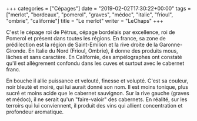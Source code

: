 +++
categories = ["Cépages"]
date = "2019-02-02T17:30:22+00:00"
tags = ["merlot", "bordeaux", "pomerol", "graves", "médoc", "italie", "frioul", "ombrie", "californie"]
title = "Le merlot"
writer = "LeChaps"
+++

C'est le cépage roi de Pétrus, cépage bordelais par excellence, roi de Pomerol et présent dans toutes les régions. En france, sa zone de prédilection est la région de Saint-Emilion et la rive droite de la Garonne-Gironde. En Italie du Nord (Frioul, Ombrie), il donne des produits mous, lâches et sans caractère. En Californie, des ampélographes ont constaté qu'il est allègrement confondu dans les cuves et surtout avec le cabernet franc.  

En bouche il allie puissance et velouté, finesse et volupté. C'est sa couleur, noir bleuté et moiré, qui lui aurait donné son nom. Il est moins tonique, plus sucré et moins acide que le cabernet sauvignon. Sur la rive gauche (graves et médoc), il ne serait qu'un "faire-valoir" des cabernets. En réalité, sur les terroirs qui lui conviennent, il produit des vins qui allient concentration et profondeur aromatique.
